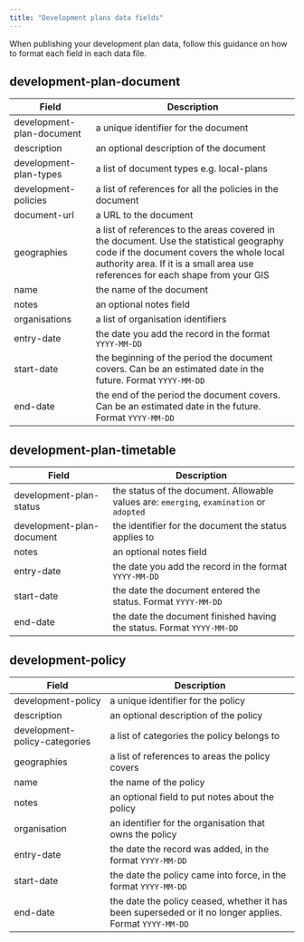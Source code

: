 ```yaml
---
title: "Development plans data fields"
---
```


When publishing your development plan data, follow this guidance on how to format each field in each data file.

## development-plan-document

Field  | Description
------------- | -------------
development-plan-document  | a unique identifier for the document
description  | an optional description of the document
development-plan-types | a list of document types e.g. local-plans
development-policies | a list of references for all the policies in the document
document-url | a URL to the document
geographies | a list of references to the areas covered in the document. Use the statistical geography code if the document covers the whole local authority area. If it is a small area use references for each shape from your GIS
name | the name of the document
notes | an optional notes field
organisations | a list of organisation identifiers
entry-date | the date you add the record in the format `YYYY-MM-DD`
start-date | the beginning of the period the document covers. Can be an estimated date in the future. Format `YYYY-MM-DD`
end-date | the end of the period the document covers. Can be an estimated date in the future. Format `YYYY-MM-DD`

## development-plan-timetable

Field  | Description
------------- | -------------
development-plan-status | the status of the document. Allowable values are: `emerging`, `examination` or `adopted`
development-plan-document | the identifier for the document the status applies to
notes | an optional notes field
entry-date | the date you add the record in the format `YYYY-MM-DD`
start-date | the date the document entered the status. Format `YYYY-MM-DD`
end-date | the date the document finished having the status. Format `YYYY-MM-DD`

## development-policy

Field  | Description
------------- | -------------
development-policy | a unique identifier for the policy
description | an optional description of the policy
development-policy-categories | a list of categories the policy belongs to
geographies | a list of references to areas the policy covers
name | the name of the policy
notes | an optional field to put notes about the policy
organisation | an identifier for the organisation that owns the policy
entry-date | the date the record was added, in the format `YYYY-MM-DD`
start-date | the date the policy came into force, in the format `YYYY-MM-DD`
end-date | the date the policy ceased, whether it has been superseded or it no longer applies. Format `YYYY-MM-DD`

